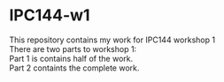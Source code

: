 # IPC144-w1
This repository contains my work for IPC144 workshop 1  
There are two parts to workshop 1:  
Part 1 is contains half of the work.  
Part 2 containts the complete work.  
